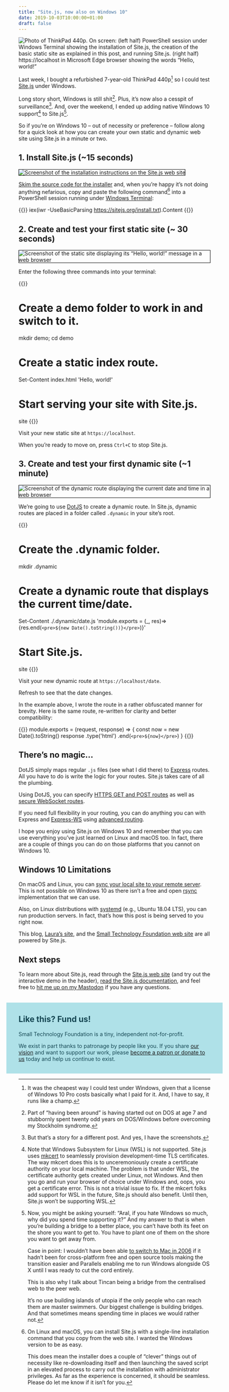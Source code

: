 ```yaml
---
title: "Site.js, now also on Windows 10"
date: 2019-10-03T10:00:00+01:00
draft: false
---
```


<style>
  /* Windows can’t even take screenshots properly. Fix the borders. 🤦 */
  h2 + p > img {
    outline: 1px solid black;
    outline-offset: -1px;
  }

  #fund-us {
    display: block;
    background-color: #AFE1E8;
    color: #154652;
    width: 100%;
    margin-top: 2rem;
    margin-left: -2rem;
    padding-left: 2rem;
    padding-right: 2rem;
    padding-top: 0.1rem;
    padding-bottom: 1rem;
}
</style>

![Photo of ThinkPad 440p. On screen: (left half) PowerShell session under Windows Terminal showing the installation of Site.js, the creation of the basic static site as explained in this post, and running Site.js. (right half) https://localhost in Microsoft Edge browser showing the words “Hello, world!”](site.js-thinkpad.jpeg)

Last week, I bought a refurbished 7-year-old ThinkPad 440p[^1] so I could test [Site.js](https://sitejs.org) under Windows.

Long story short, Windows is still shit[^2]. Plus, it’s now also a cesspit of surveillance[^3]. And, over the weekend, I ended up adding native Windows 10 support[^4] to Site.js[^5].

So if you’re on Windows 10 – out of necessity or preference – follow along for a quick look at how you can create your own static and dynamic web site using Site.js in a minute or two.

## 1. Install Site.js (~15 seconds)

![Screenshot of the installation instructions on the Site.js web site](installation.png)

[Skim the source code for the installer](https://sitejs.org/install.txt) and, when you’re happy it’s not doing anything nefarious, copy and paste the following command[^6] into a PowerShell session running under [Windows Terminal](https://github.com/microsoft/terminal):

{{<highlight PowerShell>}}
iex(iwr -UseBasicParsing https://sitejs.org/install.txt).Content
{{</highlight>}}

## 2. Create and test your first static site (~ 30 seconds)

![Screenshot of the static site displaying its “Hello, world!” message in a web browser](hello-world.png)

Enter the following three commands into your terminal:

{{<highlight PowerShell>}}
# Create a demo folder to work in and switch to it.
mkdir demo; cd demo

# Create a static index route.
Set-Content index.html 'Hello, world!'

# Start serving your site with Site.js.
site
{{</highlight>}}

Visit your new static site at `https://localhost`.

When you’re ready to move on, press `Ctrl+C` to stop Site.js.

## 3. Create and test your first dynamic site (~1 minute)

![Screenshot of the dynamic route displaying the current date and time in a web browser](date.png)

We’re going to use [DotJS](https://sitejs.org/#dynamic) to create a dynamic route. In Site.js, dynamic routes are placed in a folder called `.dynamic` in your site’s root.

{{<highlight PowerShell>}}
# Create the .dynamic folder.
mkdir .dynamic

# Create a dynamic route that displays the current time/date.
Set-Content ./.dynamic/date.js 'module.exports = (_, res)=>{res.end(`<pre>${new Date().toString())}</pre>`)}'

# Start Site.js.
site
{{</highlight>}}

Visit your new dynamic route at `https://localhost/date`.

Refresh to see that the date changes.

In the example above, I wrote the route in a rather obfuscated manner for brevity. Here is the same route, re-written for clarity and better compatibility:

{{<highlight js>}}
module.exports = (request, response) => {
  const now = new Date().toString()
  response
    .type('html')
    .end(`<pre>${now}</pre>`)
}
{{</highlight>}}

## There’s no magic…

DotJS simply maps regular `.js` files (see what I did there) to [Express](https://expressjs.com/) routes. All you have to do is write the logic for your routes. Site.js takes care of all the plumbing.

Using DotJS, you can specify [HTTPS GET and POST routes](https://source.ind.ie/site.js/app/blob/master/README.md#get-and-post-routes) as well as [secure WebSocket routes](https://source.ind.ie/site.js/app/blob/master/README.md#websocket-wss-routes).

If you need full flexibility in your routing, you can do anything you can with Express and [Express-WS](https://github.com/HenningM/express-ws) using [advanced routing](https://source.ind.ie/site.js/app/blob/master/README.md#advanced-routing-routesjs-file).

I hope you enjoy using Site.js on Windows 10 and remember that you can use everything you’ve just learned on Linux and macOS too. In fact, there are a couple of things you can do on those platforms that you cannot on Windows 10.

## Windows 10 Limitations

On macOS and Linux, you can [sync your local site to your remote server](https://source.ind.ie/site.js/app/blob/master/README.md#deployment-live-and-one-time-sync). This is not possible on Windows 10 as there isn’t a free and open [rsync](https://en.wikipedia.org/wiki/Rsync) implementation that we can use.

Also, on Linux distributions with [systemd](https://freedesktop.org/wiki/Software/systemd/) (e.g., Ubuntu 18.04 LTS), you can run production servers. In fact, that’s how this post is being served to you right now.

This blog, [Laura’s site](https://laurakalbag.com), and the [Small Technology Foundation web site](https://small-tech.org) are all powered by Site.js.

## Next steps

To learn more about Site.js, read through the [Site.js web site](https://sitejs.org) (and try out the interactive demo in the header), [read the Site.js documentation](https://source.ind.ie/site.js/app/blob/master/README.md), and feel free to [hit me up on my Mastodon](https://mastodon.ar.al/@aral) if you have any questions.

<div id='fund-us'>
  <h2>Like this? Fund us!</h2>
  <p>Small Technology Foundation is a tiny, independent not-for-profit.</p>
  <p>We exist in part thanks to patronage by people like you. If you share <a href='https://small-tech.org/about#small-technology'>our vision</a> and want to support our work, please <a href='https://small-tech.org/fund-us'>become a patron or donate to us</a> today and help us continue to exist.</p>
</div>

[^1]: It was the cheapest way I could test under Windows, given that a license of Windows 10 Pro costs basically what I paid for it. And, I have to say, it runs like a champ.

[^2]: Part of “having been around” is having started out on DOS at age 7 and stubbornly spent twenty odd years on DOS/Windows before overcoming my Stockholm syndrome.

[^3]: But that’s a story for a different post. And yes, I have the screenshots.

[^4]: Note that Windows Subsystem for Linux (WSL) is not supported. Site.js uses [mkcert](https://github.com/FiloSottile/mkcert) to seamlessly provision development-time TLS certificates. The way mkcert does this is to unceremoniously create a certificate authority on your local machine. The problem is that under WSL, the certificate authority gets created under Linux, not Windows. And then you go and run your browser of choice under Windows and, oops, you get a certificate error. This is not a trivial issue to fix. If the mkcert folks add support for WSL in the future, Site.js should also benefit. Until then, Site.js won’t be supporting WSL.

[^5]: Now, you might be asking yourself: “Aral, if you hate Windows so much, why did you spend time supporting it?” And my answer to that is when you’re building a bridge to a better place, you can’t have both its feet on the shore you want to get to. You have to plant one of them on the shore you want to get away from.

    Case in point: I wouldn’t have been able [to switch to Mac in 2006](https://ar.al/681/) if it hadn’t been for cross-platform free and open source tools making the transition easier and Parallels enabling me to run Windows alongside OS X until I was ready to cut the cord entirely.

    This is also why I talk about Tincan being a bridge from the centralised web to the peer web.

    It’s no use building islands of utopia if the only people who can reach them are master swimmers. Our biggest challenge is building bridges. And that sometimes means spending time in places we would rather not.

[^6]: On Linux and macOS, you can install Site.js with a single-line installation command that you copy from the web site. I wanted the Windows version to be as easy.

    This does mean the installer does a couple of “clever” things out of necessity like re-downloading itself and then launching the saved script in an elevated process to carry out the installation with administrator privileges. As far as the experience is concerned, it should be seamless. Please do let me know if it isn’t for you.
